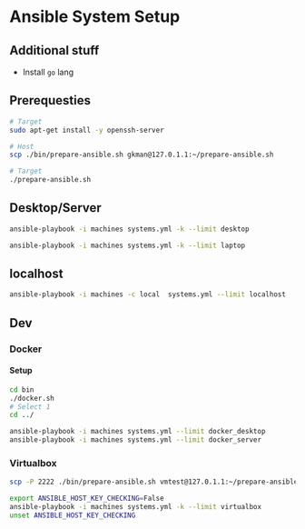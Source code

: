 # Ansible System Setup

## Additional stuff

* Install `go` lang

## Prerequesties

```bash
# Target
sudo apt-get install -y openssh-server

# Host
scp ./bin/prepare-ansible.sh gkman@127.0.1.1:~/prepare-ansible.sh

# Target
./prepare-ansible.sh
```

## Desktop/Server

```bash
ansible-playbook -i machines systems.yml -k --limit desktop

ansible-playbook -i machines systems.yml -k --limit laptop
```

## localhost

```bash
ansible-playbook -i machines -c local  systems.yml --limit localhost
```

## Dev

### Docker

#### Setup

```bash
cd bin
./docker.sh
# Select 1
cd ../
```

```bash
ansible-playbook -i machines systems.yml --limit docker_desktop
ansible-playbook -i machines systems.yml --limit docker_server
```

### Virtualbox

```bash
scp -P 2222 ./bin/prepare-ansible.sh vmtest@127.0.1.1:~/prepare-ansible.sh

export ANSIBLE_HOST_KEY_CHECKING=False
ansible-playbook -i machines systems.yml -k --limit virtualbox
unset ANSIBLE_HOST_KEY_CHECKING
```
